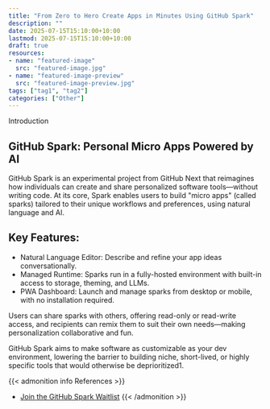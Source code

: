 ```yaml
---
title: "From Zero to Hero Create Apps in Minutes Using GitHub Spark"
description: ""
date: 2025-07-15T15:10:00+10:00
lastmod: 2025-07-15T15:10:00+10:00
draft: true
resources:
- name: "featured-image"
  src: "featured-image.jpg"
- name: "featured-image-preview"
  src: "featured-image-preview.jpg"
tags: ["tag1", "tag2"]
categories: ["Other"]
---
```


Introduction

<!--more-->

## GitHub Spark: Personal Micro Apps Powered by AI

GitHub Spark is an experimental project from GitHub Next that reimagines how individuals can create and share personalized software tools—without writing code. At its core, Spark enables users to build "micro apps" (called sparks) tailored to their unique workflows and preferences, using natural language and AI.

## Key Features:
- Natural Language Editor: Describe and refine your app ideas conversationally.
- Managed Runtime: Sparks run in a fully-hosted environment with built-in access to storage, theming, and LLMs.
- PWA Dashboard: Launch and manage sparks from desktop or mobile, with no installation required.

Users can share sparks with others, offering read-only or read-write access, and recipients can remix them to suit their own needs—making personalization collaborative and fun.

GitHub Spark aims to make software as customizable as your dev environment, lowering the barrier to building niche, short-lived, or highly specific tools that would otherwise be deprioritized1.

{{< admonition info References >}}
- [Join the GitHub Spark Waitlist](https://github.com/github_spark_waitlist_signup/join)
{{< /admonition >}}
